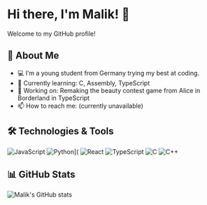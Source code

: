 # Hi there, I'm Malik! 👋

Welcome to my GitHub profile!

## 🚀 About Me

- 💻 I’m a young student from Germany trying my best at coding.
- 🌱 Currently learning: C, Assembly, TypeScript
- 🔭 Working on: Remaking the beauty contest game from Alice in Borderland in TypeScript
- 📫 How to reach me: (currently unavailable)

## 🛠️ Technologies & Tools

![JavaScript](https://img.shields.io/badge/JavaScript-F7DF1E?style=for-the-badge&logo=javascript&logoColor=white)
![Python](https://img.shields.io/badge/Python-3776AB?style=for-the-badge&logo=python&logoColor=white)](
![React](https://img.shields.io/badge/React-61DAFB?style=for-the-badge&logo=react&logoColor=black)
![TypeScript](https://img.shields.io/badge/TypeScript-007ACC?style=for-the-badge&logo=typescript&logoColor=white  )
![C](https://img.shields.io/badge/C-00599C?style=for-the-badge&logo=c&logoColor=white)
![C++](https://img.shields.io/badge/C++-00599C?style=for-the-badge&logo=c%2B%2B&logoColor=white)


## 📊 GitHub Stats

![Malik's GitHub stats](https://github-readme-stats.vercel.app/api?username=malikgcoding&show_icons=true&theme=radical)
